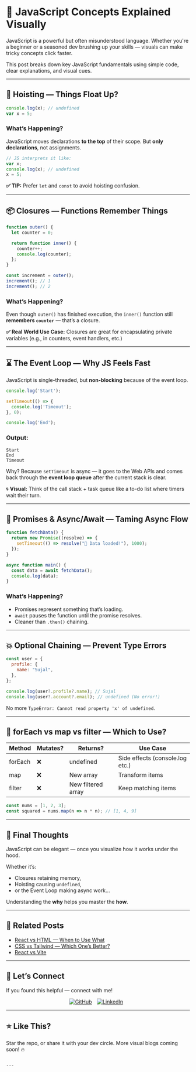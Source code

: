 # 🧠 JavaScript Concepts Explained Visually

JavaScript is a powerful but often misunderstood language. Whether you're a beginner or a seasoned dev brushing up your skills — visuals can make tricky concepts click faster.

This post breaks down key JavaScript fundamentals using simple code, clear explanations, and visual cues.

---

## 🔄 Hoisting — Things Float Up?

```js
console.log(x); // undefined
var x = 5;
````

### What’s Happening?

JavaScript moves declarations **to the top** of their scope.
But **only declarations**, not assignments.

```js
// JS interprets it like:
var x;
console.log(x); // undefined
x = 5;
```

**✅ TIP:** Prefer `let` and `const` to avoid hoisting confusion.

---

## 📦 Closures — Functions Remember Things

```js
function outer() {
  let counter = 0;

  return function inner() {
    counter++;
    console.log(counter);
  };
}

const increment = outer();
increment(); // 1
increment(); // 2
```

### What’s Happening?

Even though `outer()` has finished execution, the `inner()` function still **remembers `counter`** — that’s a closure.

**✅ Real World Use Case:**
Closures are great for encapsulating private variables (e.g., in counters, event handlers, etc.)

---

## ⌛ The Event Loop — Why JS Feels Fast

JavaScript is single-threaded, but **non-blocking** because of the event loop.

```js
console.log('Start');

setTimeout(() => {
  console.log('Timeout');
}, 0);

console.log('End');
```

### Output:

```
Start
End
Timeout
```

Why? Because `setTimeout` is async — it goes to the Web APIs and comes back through the **event loop queue** after the current stack is clear.

🌀 **Visual:**
Think of the call stack + task queue like a to-do list where timers wait their turn.

---

## 🌊 Promises & Async/Await — Taming Async Flow

```js
function fetchData() {
  return new Promise((resolve) => {
    setTimeout(() => resolve("🚀 Data loaded!"), 1000);
  });
}

async function main() {
  const data = await fetchData();
  console.log(data);
}
```

### What’s Happening?

* Promises represent something that’s loading.
* `await` pauses the function until the promise resolves.
* Cleaner than `.then()` chaining.

---

## 💥 Optional Chaining — Prevent Type Errors

```js
const user = {
  profile: {
    name: "Sujal",
  },
};

console.log(user?.profile?.name); // Sujal
console.log(user?.account?.email); // undefined (No error!)
```

No more `TypeError: Cannot read property 'x' of undefined`.

---

## 🔁 forEach vs map vs filter — Which to Use?

| Method  | Mutates? | Returns?           | Use Case                        |
| ------- | -------- | ------------------ | ------------------------------- |
| forEach | ❌        | undefined          | Side effects (console.log etc.) |
| map     | ❌        | New array          | Transform items                 |
| filter  | ❌        | New filtered array | Keep matching items             |

```js
const nums = [1, 2, 3];
const squared = nums.map(n => n * n); // [1, 4, 9]
```

---

## 🧠 Final Thoughts

JavaScript can be elegant — once you visualize how it works under the hood.

Whether it’s:

* Closures retaining memory,
* Hoisting causing `undefined`,
* or the Event Loop making async work…

Understanding the **why** helps you master the **how**.

---

## 🔗 Related Posts

* [React vs HTML — When to Use What](/blog/react-vs-html)
* [CSS vs Tailwind — Which One’s Better?](/blog/tailwind-vs-css)
* [React vs Vite](/blog/react-vs-vite)

---

## 💬 Let’s Connect

If you found this helpful — connect with me!

<p align="center">
  <a href="https://github.com/sujal-1245" target="_blank" style="display:inline-block;margin-right:10px;">
    <img src="https://img.shields.io/badge/GitHub-181717?style=for-the-badge&logo=github&logoColor=white" alt="GitHub" />
  </a>
  <a href="https://linkedin.com/in/sujal-bhagat-sdb1245" target="_blank" style="display:inline-block;margin-right:10px;">
    <img src="https://img.shields.io/badge/LinkedIn-0077B5?style=for-the-badge&logo=linkedin&logoColor=white" alt="LinkedIn" />
  </a>
</p>

---

## ⭐ Like This?

Star the repo, or share it with your dev circle.
More visual blogs coming soon! 🔥

```

---

